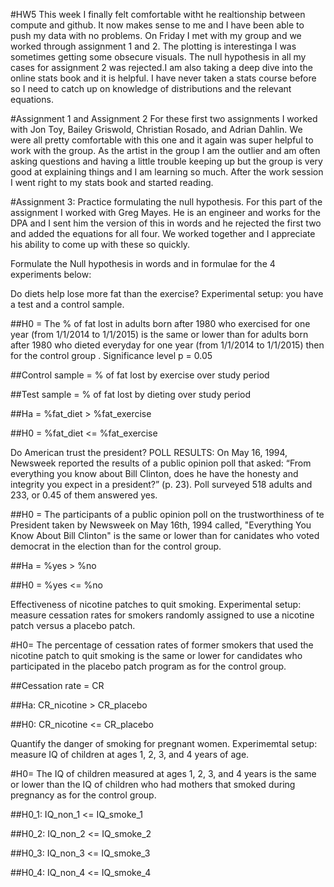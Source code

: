 #HW5
This week I finally felt comfortable witht he realtionship between compute and github. It now makes sense to me and I have been able to push my data with no problems. On Friday I met with my group and we worked through assignment 1 and 2. The plotting is interestinga I was sometimes getting some obsecure visuals. The null hypothesis in all my cases for assignment 2 was rejected.I am also taking a deep dive into the online stats book and it is helpful. I have never taken a stats course before so I need to catch up on knowledge of distributions and the relevant equations. 

#Assignment 1 and Assignment 2
For these first two assignments I worked with Jon Toy, Bailey Griswold, Christian Rosado, and Adrian Dahlin. We were all pretty comfortable with this one and it again was super helpful to work with the group. As the artist in the group I am the outlier and am often asking questions and having a little trouble keeping up but the group is very good at explaining things and I am learning so much.
After the work session I went right to my stats book and started reading. 

#Assignment 3: 
Practice formulating the null hypothesis. For this part of the assignment I worked with Greg Mayes. He is an engineer and works for the DPA and I sent him the version of this in words and he rejected the first two and added the equations for all four. We worked together and I appreciate his ability to come up with these so quickly. 

Formulate the Null hypothesis in words and in formulae for the 4 experiments below:

Do diets help lose more fat than the exercise? Experimental setup: you have a test and a control sample.

##H0 = The % of fat lost in adults born after 1980 who exercised for one year (from 1/1/2014 to 1/1/2015) is the same or lower than for adults born after 1980 who dieted everyday for one year (from 1/1/2014 to 1/1/2015) then for the control group . 
Significance level p = 0.05

##Control sample = % of fat lost by exercise over study period

##Test sample = % of fat lost by dieting over study period

##Ha = %fat_diet > %fat_exercise

##H0 = %fat_diet <= %fat_exercise
 
 
Do American trust the president? POLL RESULTS: On May 16, 1994, Newsweek reported the results of a public opinion poll that asked: “From everything you know about Bill Clinton, does he have the honesty and integrity you expect in a president?” (p. 23). Poll surveyed 518 adults and 233, or 0.45 of them answered yes.

##H0 = The participants of a public opinion poll on the trustworthiness of te President taken by Newsweek on May 16th, 1994 called, "Everything You Know About Bill Clinton"  is the same or lower than for canidates who voted democrat in the election than for the control group.  

##Ha = %yes > %no

##H0 = %yes <= %no
 
 
Effectiveness of nicotine patches to quit smoking. Experimental setup: measure cessation rates for smokers randomly assigned to use a nicotine patch versus a placebo patch.

#H0= The percentage of cessation rates of former smokers that used the nicotine patch to quit smoking is the same or lower for candidates who participated in the placebo patch program as for the control group.

##Cessation rate = CR

##Ha: CR_nicotine > CR_placebo

##H0: CR_nicotine <= CR_placebo
 
 
Quantify the danger of smoking for pregnant women. Experimemtal setup: measure IQ of children at ages 1, 2, 3, and 4 years of age.

#H0= The IQ of children measured at ages 1, 2, 3, and 4 years is the same or lower than the IQ of children who had mothers that smoked during pregnancy as for the control group.

##H0_1: IQ_non_1 <= IQ_smoke_1 

##H0_2: IQ_non_2 <= IQ_smoke_2

##H0_3: IQ_non_3 <= IQ_smoke_3

##H0_4: IQ_non_4 <= IQ_smoke_4 
